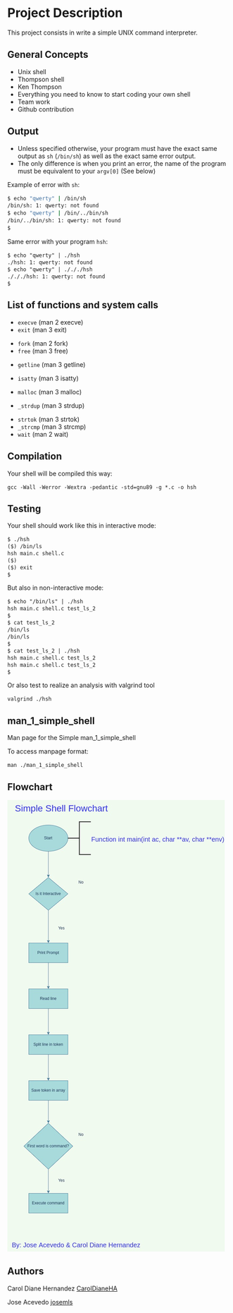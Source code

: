 # Project Description

This project consists in write a simple UNIX command interpreter.

## General Concepts

* Unix shell
* Thompson shell
* Ken Thompson
* Everything you need to know to start coding your own shell
* Team work
* Github contribution

## Output

* Unless specified otherwise, your program must have the exact same output as `sh` (`/bin/sh`) as well as the exact same error output.
* The only difference is when you print an error, the name of the program must be equivalent to your `argv[0]` (See below)

Example of error with `sh`:
```sh
$ echo "qwerty" | /bin/sh
/bin/sh: 1: qwerty: not found
$ echo "qwerty" | /bin/../bin/sh
/bin/../bin/sh: 1: qwerty: not found
$
```

Same error with your program `hsh`:
```hsh
$ echo "qwerty" | ./hsh
./hsh: 1: qwerty: not found
$ echo "qwerty" | ./././hsh
./././hsh: 1: qwerty: not found
$
```

## List of functions and system calls

<!-- * `access` (man 2 access) -->
<!-- * `chdir` (man 2 chdir) -->
<!-- * `close` (man 2 close) -->
<!-- * `closedir` (man 3 closedir) -->
* `execve` (man 2 execve)
* `exit` (man 3 exit)
<!-- * `_exit` (man 2 _exit) -->
<!-- * `fflush` (man 3 fflush) -->
* `fork` (man 2 fork)
* `free` (man 3 free)
<!-- * `getcwd` (man 3 getcwd) -->
* `getline` (man 3 getline)
<!-- * `getpid` (man 2 getpid) -->
* `isatty` (man 3 isatty)
<!-- * `kill` (man 2 kill) -->
* `malloc` (man 3 malloc)
<!-- * `open` (man 2 open) -->
<!-- * `opendir` (man 3 opendir) -->
<!-- * `perror` (man 3 perror) -->
<!-- * `read` (man 2 read) -->
<!-- * `readdir` (man 3 readdir) -->
<!-- * `signal` (man 2 signal) -->
* `_strdup` (man 3 strdup)
<!-- * `stat` (__xstat) (man 2 stat) -->
<!-- * `lstat` (__lxstat) (man 2 lstat) -->
<!-- * `fstat` (__fxstat) (man 2 fstat) -->
* `strtok` (man 3 strtok)
* `_strcmp` (man 3 strcmp)
* `wait` (man 2 wait)
<!-- * `waitpid` (man 2 waitpid) -->
<!-- * `wait3` (man 2 wait3) -->
<!-- * `wait4` (man 2 wait4) -->
<!-- * `write` (man 2 write) -->

## Compilation

Your shell will be compiled this way:
```hsh
gcc -Wall -Werror -Wextra -pedantic -std=gnu89 -g *.c -o hsh
```

## Testing

Your shell should work like this in interactive mode:
```hsh
$ ./hsh
($) /bin/ls
hsh main.c shell.c
($)
($) exit
$
```

But also in non-interactive mode:
```hsh
$ echo "/bin/ls" | ./hsh
hsh main.c shell.c test_ls_2
$
$ cat test_ls_2
/bin/ls
/bin/ls
$
$ cat test_ls_2 | ./hsh
hsh main.c shell.c test_ls_2
hsh main.c shell.c test_ls_2
$
```

Or also test to realize an analysis with valgrind tool
```
valgrind ./hsh
```

## man_1_simple_shell

Man page for the Simple man_1_simple_shell

To access manpage format:
```
man ./man_1_simple_shell
```

## Flowchart
![flowchart](https://github.com/CarolDianeHA/holbertonschool-simple_shell/blob/caroldiane/Images/Simple%20Shell%20Diagram.jpg)
## Authors

Carol Diane Hernandez [CarolDianeHA](https://github.com/CarolDianeHA)

Jose Acevedo [josemls](https://github.com/josemls)